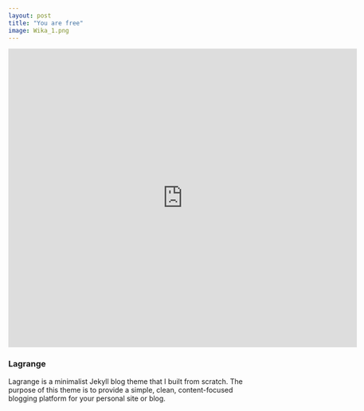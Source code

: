 ```yaml
---
layout: post
title: "You are free"
image: Wika_1.png
---
```


<iframe align="center" class="penisy" frameborder="0" src="https://itch.io/embed-upload/7394015?color=333333" allowfullscreen="" width="700" height="600"><a href="https://wika-domeracka.itch.io/you-are-free">Play You Are Free on itch.io</a></iframe>

### Lagrange

Lagrange is a minimalist Jekyll blog theme that I built from scratch. The purpose of this theme is to provide a simple, clean, content-focused blogging platform for your personal site or blog.
